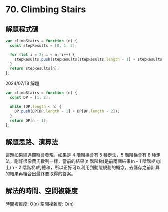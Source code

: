 # 70. Climbing Stairs

## 解題程式碼

```javascript
var climbStairs = function (n) {
  const stepResults = [0, 1, 2];

  for (let i = 2; i < n; i++) {
    stepResults.push(stepResults[stepResults.length - 1] + stepResults[stepResults.length - 2]);
  }
  return stepResults[n];
};
```

2024/07/18 解題

```javascript
var climbStairs = function (n) {
  const DP = [1, 2];

  while (DP.length < n) {
    DP.push(DP[DP.length - 1] + DP[DP.length - 2]);
  }
  return DP[n - 1];
};
```

## 解題思路、演算法

這題如果經過觀察會發現，如果是 4 階階梯會有 5 種走法，5 階階梯會有 8 種走法，剛好很像費氏數列一樣，當前的結果(n 階階梯)是前兩個結果(n - 1 階階梯)加上(n - 2 階階梯)的總和，所以正好可以利用到動態規劃的概念，去儲存之前計算的結果再組合出最終要取得的答案。

## 解法的時間、空間複雜度

時間複雜度: O(n)
空間複雜度: O(n)
